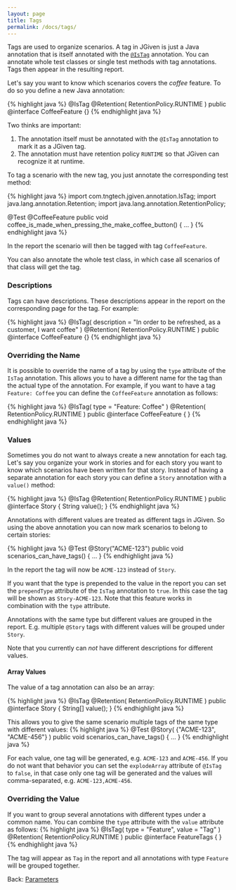 ```yaml
---
layout: page
title: Tags
permalink: /docs/tags/
---
```


Tags are used to organize scenarios. A tag in JGiven is just a Java annotation that is itself annotated with the [`@IsTag`]({{baseurl}}/javadoc/com/tngtech/jgiven/annotation/IsTag.html) annotation. You can annotate whole test classes or single test methods with tag annotations. Tags then appear in the resulting report.

Let's say you want to know which scenarios covers the _coffee_ feature. To do so you define a new Java annotation:

{% highlight java %}
@IsTag
@Retention( RetentionPolicy.RUNTIME )
public @interface CoffeeFeature {}
{% endhighlight java %}

Two thinks are important:
1. The annotation itself must be annotated with the `@IsTag` annotation to mark it as a JGiven tag.
2. The annotation must have retention policy `RUNTIME` so that JGiven can recognize it at runtime.

To tag a scenario with the new tag, you just annotate the corresponding test method:

{% highlight java %}
import com.tngtech.jgiven.annotation.IsTag;
import java.lang.annotation.Retention;
import java.lang.annotation.RetentionPolicy;

@Test @CoffeeFeature
public void coffee_is_made_when_pressing_the_make_coffee_button() {
   ...
}
{% endhighlight java %}

In the report the scenario will then be tagged with tag `CoffeeFeature`.

You can also annotate the whole test class, in which case all scenarios of that class will get the tag.

### Descriptions
Tags can have descriptions. These descriptions appear in the report on the corresponding page for the tag. For example:

{% highlight java %}
@IsTag( description = "In order to be refreshed, as a customer, I want coffee" )
@Retention( RetentionPolicy.RUNTIME )
public @interface CoffeeFeature {}
{% endhighlight java %}

### Overriding the Name
It is possible to override the name of a tag by using the `type` attribute of the `IsTag` annotation. This allows you to have a different name for the tag than the actual type of the annotation. For example, if you want to have a tag `Feature: Coffee` you can define the `CoffeeFeature` annotation as follows:

{% highlight java %}
@IsTag( type = "Feature: Coffee" )
@Retention( RetentionPolicy.RUNTIME )
public @interface CoffeeFeature { }
{% endhighlight java %}


### Values
Sometimes you do not want to always create a new annotation for each tag. Let's say you organize your work in stories and for each story you want to know which scenarios have been written for that story. Instead of having a separate annotation for each story you can define a `Story` annotation with a `value()` method:

{% highlight java %}
@IsTag
@Retention( RetentionPolicy.RUNTIME )
public @interface Story {
    String value();
}
{% endhighlight java %}


Annotations with different values are treated as different tags in JGiven. So using the above annotation you can now mark scenarios to belong to certain stories:

{% highlight java %}
@Test @Story("ACME-123")
public void scenarios_can_have_tags() {
  ...
}
{% endhighlight java %}

In the report the tag will now be `ACME-123` instead of `Story`.

If you want that the type is prepended to the value in the report you can set the `prependType` attribute of the `IsTag` annotation to `true`. In this case the tag will be shown as `Story-ACME-123`.
Note that this feature works in combination with the `type` attribute.

Annotations with the same type but different values are grouped in the report. E.g. multiple `@Story` tags with different values will be grouped under `Story`.

Note that you currently can *not* have different descriptions for different values.

#### Array Values
The value of a tag annotation can also be an array:

{% highlight java %}
@IsTag
@Retention( RetentionPolicy.RUNTIME )
public @interface Story {
    String[] value();
}
{% endhighlight java %}

This allows you to give the same scenario multiple tags of the same type with different values:
{% highlight java %}
@Test @Story( {"ACME-123", "ACME-456"} )
public void scenarios_can_have_tags() {
  ...
}
{% endhighlight java %}

For each value, one tag will be generated, e.g. `ACME-123` and `ACME-456`. If you do not want that behavior you can set the `explodeArray` attribute of `@IsTag` to `false`, in that case only one tag will be generated and the values will comma-separated, e.g. `ACME-123,ACME-456`.

### Overriding the Value
If you want to group several annotations with different types under a common name. You can combine the `type` attribute with the `value` attribute as follows:
{% highlight java %}
@IsTag( type = "Feature", value = "Tag" )
@Retention( RetentionPolicy.RUNTIME )
public @interface FeatureTags { }
{% endhighlight java %}

The tag will appear as `Tag` in the report and all annotations with type `Feature` will be grouped together.


Back: [Parameters]({{site.baseurl}}/docs/parameters/)
